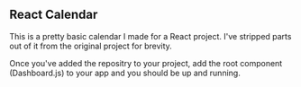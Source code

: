 ## React Calendar

This is a pretty basic calendar I made for a React project. I've stripped parts out of it from the original project for brevity.

Once you've added the repositry to your project, add the root component (Dashboard.js) to your app and you should be up and running.
